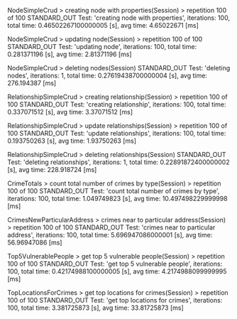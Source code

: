 NodeSimpleCrud > creating node with properties(Session) > repetition 100 of 100 STANDARD_OUT
Test: 'creating node with properties', iterations: 100, total time: 0.46502267100000005 [s], avg time: 4.65022671 [ms]

NodeSimpleCrud > updating node(Session) > repetition 100 of 100 STANDARD_OUT
Test: 'updating node', iterations: 100, total time: 0.281371196 [s], avg time: 2.81371196 [ms]

NodeSimpleCrud > deleting nodes(Session) STANDARD_OUT
Test: 'deleting nodes', iterations: 1, total time: 0.27619438700000004 [s], avg time: 276.194387 [ms]

RelationshipSimpleCrud > creating relationship(Session) > repetition 100 of 100 STANDARD_OUT
Test: 'creating relationship', iterations: 100, total time: 0.337071512 [s], avg time: 3.37071512 [ms]

RelationshipSimpleCrud > update relationships(Session) > repetition 100 of 100 STANDARD_OUT
Test: 'update relationships', iterations: 100, total time: 0.193750263 [s], avg time: 1.93750263 [ms]

RelationshipSimpleCrud > deleting relationships(Session) STANDARD_OUT
Test: 'deleting relationships', iterations: 1, total time: 0.22891872400000002 [s], avg time: 228.918724 [ms]

CrimeTotals > count total number of crimes by type(Session) > repetition 100 of 100 STANDARD_OUT
Test: 'count total number of crimes by type', iterations: 100, total time: 1.049749823 [s], avg time: 10.497498229999998 [ms]

CrimesNewParticularAddress > crimes near to particular address(Session) > repetition 100 of 100 STANDARD_OUT
Test: 'crimes near to particular address', iterations: 100, total time: 5.696947086000001 [s], avg time: 56.96947086 [ms]

Top5VulnerablePeople > get top 5 vulnerable people(Session) > repetition 100 of 100 STANDARD_OUT
Test: 'get top 5 vulnerable people', iterations: 100, total time: 0.42174988100000005 [s], avg time: 4.2174988099999995 [ms]

TopLocationsForCrimes > get top locations for crimes(Session) > repetition 100 of 100 STANDARD_OUT
Test: 'get top locations for crimes', iterations: 100, total time: 3.381725873 [s], avg time: 33.81725873 [ms]

